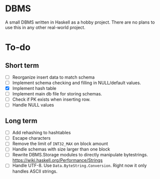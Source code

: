 # DBMS
A small DBMS written in Haskell as a hobby project. 
There are no plans to use this in any other real-world project.

# To-do

## Short term
- [ ] Reorganize insert data to match schema
- [ ] Implement schema checking and filling in NULL/default values.
- [X] Implement hash table
- [ ] Implement main db file for storing schemas. 
- [ ] Check if PK exists when inserting row.
- [ ] Handle NULL values

## Long term
- [ ] Add rehashing to hashtables
- [ ] Escape characters 
- [ ] Remove the limit of `INT32_MAX` on block amount
- [ ] Handle schemas with size larger than one block
- [ ] Rewrite DBMS.Storage modules to directly manipulate bytestrings. https://wiki.haskell.org/Performance/Strings
- [ ] Handle UTF-8. Use `Data.ByteString.Conversion`. Right now it only handles ASCII strings.
